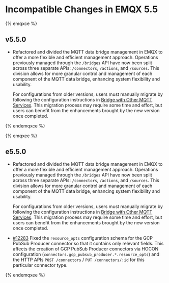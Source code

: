 # Incompatible Changes in EMQX 5.5

{% emqxce %}

## v5.5.0

- Refactored and divided the MQTT data bridge management in EMQX to offer a more flexible and efficient management approach. Operations previously managed through the `/bridges` API have now been split across three separate APIs: `/connectors`, `/actions`, and `/sources`. This division allows for more granular control and management of each component of the MQTT data bridge, enhancing system flexibility and usability.

  For configurations from older versions, users must manually migrate by following the configuration instructions in [Bridge with Other MQTT Services](../data-integration/data-bridge-mqtt.md). This migration process may require some time and effort, but users can benefit from the enhancements brought by the new version once completed.

{% endemqxce %}

{% emqxee %}

## e5.5.0

- Refactored and divided the MQTT data bridge management in EMQX to offer a more flexible and efficient management approach. Operations previously managed through the `/bridges` API have now been split across three separate APIs: `/connectors`, `/actions`, and `/sources`. This division allows for more granular control and management of each component of the MQTT data bridge, enhancing system flexibility and usability.

  For configurations from older versions, users must manually migrate by following the configuration instructions in [Bridge with Other MQTT Services](../data-integration/data-bridge-mqtt.md). This migration process may require some time and effort, but users can benefit from the enhancements brought by the new version once completed.

- [#12283](https://github.com/emqx/emqx/pull/12283) Fixed the `resource_opts` configuration schema for the GCP PubSub Producer connector so that it contains only relevant fields.
  This affects the creation of GCP PubSub Producer connectors via HOCON configuration (`connectors.gcp_pubsub_producer.*.resource_opts`) and the HTTP APIs `POST /connectors` / `PUT /connectors/:id` for this particular connector type.

{% endemqxee %}
